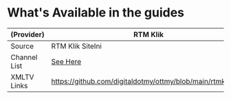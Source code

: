 # What's Available in the guides
| (Provider) | RTM Klik | MeWatch | 
|--|--|--|
| Source | RTM Klik SiteIni | Singtel TV SiteIni |  
| Channel List | [See Here](https://raw.githubusercontent.com/digitaldotmy/epg/main/assets/RTM-info.md) | [See Here](https://raw.githubusercontent.com/digitaldotmy/epg/main/assets/singapore-info.md) |
| XMLTV Links | https://github.com/digitaldotmy/ottmy/blob/main/rtmklik.xml   | https://github.com/digitaldotmy/ottmy/blob/main/Singapore.xml  | https://github.com/digitaldotmy/ottmy/blob/main/Indonesia.xml
